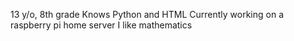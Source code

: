 13  y/o, 8th grade
Knows Python and HTML
Currently working on a raspberry pi home server
I like mathematics

<!---
ChetZ-YT/ChetZ-YT is a ✨ special ✨ repository because its `README.md` (this file) appears on your GitHub profile.
You can click the Preview link to take a look at your changes.
--->
